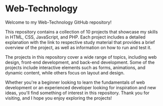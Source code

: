 # Web-Technology
Welcome to my Web-Technology GitHub repository!

This repository contains a collection of 10 projects that showcase my skills in HTML, CSS, JavaScript, and PHP. Each project includes a detailed explanation with the link to respective study material that provides a brief overview of the project, as well as information on how to run and test it.

The projects in this repository cover a wide range of topics, including web design, front-end development, and back-end development. Some of the projects include interactive elements such as forms, animations, and dynamic content, while others focus on layout and design.

Whether you're a beginner looking to learn the fundamentals of web development or an experienced developer looking for inspiration and new ideas, you'll find something of interest in this repository. Thank you for visiting, and I hope you enjoy exploring the projects!
